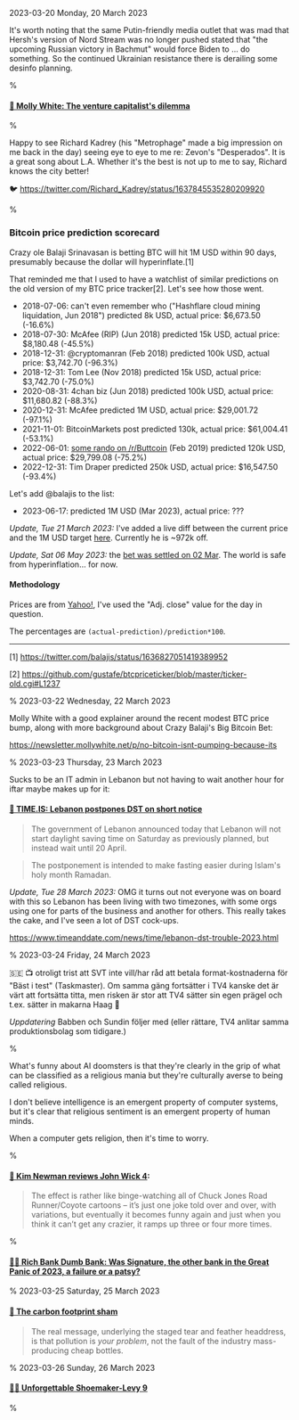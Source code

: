 2023-03-20 Monday, 20 March 2023

It's worth noting that the same Putin-friendly media outlet that was mad that Hersh's version of Nord Stream was no longer pushed stated that "the upcoming Russian victory in Bachmut" would force Biden to ... do something. So the continued Ukrainian resistance there is derailing some desinfo planning. 

%

#### [🔗 Molly White: The venture capitalist's dilemma](https://newsletter.mollywhite.net/p/the-venture-capitalists-dilemma)

%

Happy to see Richard Kadrey (his "Metrophage" made a big impression on me back in the day) seeing eye to eye to me re: Zevon's "Desperados". It is a great song about L.A. Whether it's the best is not up to me to say, Richard knows the city better!

🐦 <https://twitter.com/Richard_Kadrey/status/1637845535280209920>

%

### Bitcoin price prediction scorecard

Crazy ole Balaji Srinavasan is betting BTC will hit 1M USD within 90 days, presumably because the dollar will hyperinflate.[1] 

That reminded me that I used to have a watchlist of similar predictions on the old version of my BTC price tracker[2]. Let's see how those went.

* 2018-07-06: can't even remember who ("Hashflare cloud mining liquidation, Jun 2018") predicted 8k USD, actual price: $6,673.50 (-16.6%)
* 2018-07-30: McAfee (RIP) (Jun 2018) predicted 15k USD, actual price: $8,180.48 (-45.5%)
* 2018-12-31: @cryptomanran (Feb 2018) predicted 100k USD, actual price: $3,742.70 (-96.3%)
* 2018-12-31: Tom Lee (Nov 2018) predicted 15k USD, actual price: $3,742.70 (-75.0%)
* 2020-08-31: 4chan biz (Jun 2018) predicted 100k USD, actual price: $11,680.82 (-88.3%)
* 2020-12-31: McAfee predicted 1M USD, actual price: $29,001.72 (-97.1%)
* 2021-11-01: BitcoinMarkets post predicted 130k, actual price: $61,004.41 (-53.1%)
* 2022-06-01: [some rando on /r/Buttcoin](https://redd.it/an5kjp) (Feb 2019) predicted 120k USD, actual price: $29,799.08 (-75.2%)
* 2022-12-31: Tim Draper predicted 250k USD, actual price: $16,547.50 (-93.4%)

Let's add @balajis to the list:

* 2023-06-17: predicted 1M USD (Mar 2023), actual price: ???

*Update, Tue 21 March 2023:* I've added a live diff between the current price and the 1M USD target [here](https://gerikson.com/btcticker/index.html#balajis). Currently he is ~972k off.

*Update, Sat 06 May 2023:* the [bet was settled on 02 Mar](https://twitter.com/jdcmedlock/status/1653452817179508736). The world is safe from hyperinflation... for now. 

#### Methodology

Prices are from [Yahoo!](https://finance.yahoo.com/quote/BTC-USD?p=BTC-USD), I've used the "Adj. close" value for the day in question. 

The percentages are `(actual-prediction)/prediction*100`. 

---

[1] <https://twitter.com/balajis/status/1636827051419389952>

[2] <https://github.com/gustafe/btcpriceticker/blob/master/ticker-old.cgi#L1237>

%
2023-03-22 Wednesday, 22 March 2023

Molly White with a good explainer around the recent modest BTC price bump, along with more background about Crazy Balaji's Big Bitcoin Bet: 

<https://newsletter.mollywhite.net/p/no-bitcoin-isnt-pumping-because-its>

%
2023-03-23 Thursday, 23 March 2023

Sucks to be an IT admin in Lebanon but not having to wait another hour for iftar maybe makes up for it: 

#### [🔗 TIME.IS: Lebanon postpones DST on short notice](https://time.is/time_zone_news/lebanon_postpones_dst_on_short_notice)

>The government of Lebanon announced today that Lebanon will not start daylight saving time on Saturday as previously planned, but instead wait until 20 April.

> The postponement is intended to make fasting easier during Islam's holy month Ramadan.

*Update, Tue 28 March 2023:* OMG it turns out not everyone was on board with this so Lebanon has been living with two timezones, with some orgs using one for parts of the business and another for others. This really takes the cake, and I've seen a lot of DST cock-ups.

<https://www.timeanddate.com/news/time/lebanon-dst-trouble-2023.html>

%
2023-03-24 Friday, 24 March 2023

&#x1F1F8;&#x1F1EA; 📺 otroligt trist att SVT inte vill/har råd att betala format-kostnaderna för "Bäst i test" (Taskmaster). Om samma gäng fortsätter i TV4 kanske det är värt att fortsätta titta, men risken är stor att TV4 sätter sin egen prägel och t.ex. sätter in makarna Haag 🤮

*Uppdatering* Babben och Sundin följer med (eller rättare, TV4 anlitar samma produktionsbolag som tidigare.)


%

What's funny about AI doomsters is that they're clearly in the grip of what can be classified as a religious mania but they're culturally averse to being called religious. 

I don't believe intelligence is an emergent property of computer systems, but it's clear that religious sentiment is an emergent property of human minds. 

When a computer gets religion, then it's time to worry.

%

#### [🔗 Kim Newman reviews John Wick 4](https://johnnyalucard.com/2023/03/24/film-review-john-wick-chapter-4/):

> The effect is rather like binge-watching all of Chuck Jones Road Runner/Coyote cartoons – it’s just one joke told over and over, with variations, but eventually it becomes funny again and just when you think it can’t get any crazier, it ramps up three or four more times.

%

#### [🔗💸 Rich Bank Dumb Bank: Was Signature, the other bank in the Great Panic of 2023, a failure or a patsy?](https://prospect.org/economy/2023-03-23-rich-bank-dumb-bank-signature/)

%
2023-03-25 Saturday, 25 March 2023

#### [🔗 The carbon footprint sham](https://mashable.com/feature/carbon-footprint-pr-campaign-sham)

> The real message, underlying the staged tear and feather headdress, is that pollution is *your problem*, not the fault of the industry mass-producing cheap bottles.

%
2023-03-26 Sunday, 26 March 2023

#### [🔗🔭 Unforgettable Shoemaker-Levy 9](https://www.boslough.us/blog/unforgettable-shoemaker-levy-9)

%
